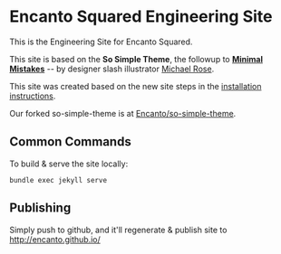 # Encanto Squared Engineering Site

This is the Engineering Site for Encanto Squared.

This site is based on the **So Simple Theme**, the followup to [**Minimal Mistakes**](http://mmistakes.github.io/minimal-mistakes/) -- by designer slash illustrator [Michael Rose](http://mademistakes.com).

This site was created based on the new site steps in the [installation instructions](http://mmistakes.github.io/so-simple-theme/theme-setup/#installation).

Our forked so-simple-theme is at [Encanto/so-simple-theme](https://github.com/Encanto/so-simple-theme).

## Common Commands

To build & serve the site locally:

    bundle exec jekyll serve


## Publishing

Simply push to github, and it'll regenerate & publish site to http://encanto.github.io/
